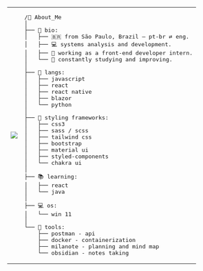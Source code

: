 <table>
  <tr>
    <td>
      <img src="https://pbs.twimg.com/media/GtV5uHXWAAAFl6e?format=jpg&name=900x900" style="max-height: 520px;" />
    </td>
    <td>
<pre>
/🌱 About_Me
│
├── 🧬 bio:
│   ├── 🇧🇷 from São Paulo, Brazil — pt-br ⇄ eng.
│   ├── 💻 systems analysis and development.
│   ├── 🧪 working as a front-end developer intern.
│   └── 📖 constantly studying and improving.
│
├── 🧠 langs:
│   ├── javascript
│   ├── react
│   ├── react native
│   ├── blazor
│   └── python
│
├── 🎨 styling frameworks:
│   ├── css3
│   ├── sass / scss
│   ├── tailwind css
│   ├── bootstrap
│   ├── material ui
│   ├── styled-components
│   └── chakra ui
│
├── 📚 learning:
│   ├── react
│   └── java
│
├── 💻 os:
│   └── win 11
│
└── 🧰 tools:
    ├── postman - api
    ├── docker - containerization
    ├── milanote - planning and mind map
    └── obsidian - notes taking
</pre>
    </td>
  </tr>
</table>
